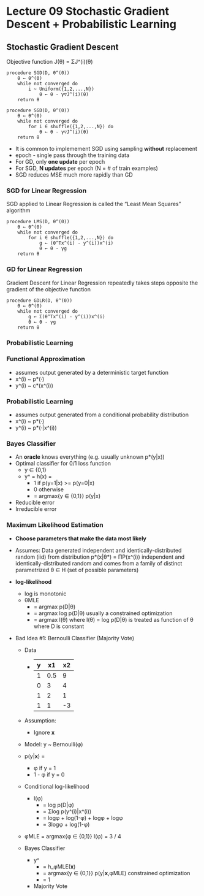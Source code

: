 # **Lecture** 09 Stochastic Gradient Descent + Probabilistic Learning

## Stochastic Gradient Descent

Objective function J(θ) = ΣJ^(i)(θ)

```text
procedure SGD(D, θ^(0))
    θ ← θ^(0)
    while not converged do
        i ~ Uniform({1,2,...,N})
            θ ← θ - γ▽J^(i)(θ)
    return θ
```



```text
procedure SGD(D, θ^(0))
    θ ← θ^(0)
    while not converged do
        for i ∈ shuffle({1,2,...,N}) do
            θ ← θ - γ▽J^(i)(θ)
    return θ
```

* It is common to implemement SGD using sampling **without** replacement
* epoch - single pass through the training data
* For GD, only **one update** per epoch
* For SGD, **N updates** per epoch (N = # of train examples)
* SGD reduces MSE much more rapidly than GD

### SGD for Linear Regression

SGD applied to Linear Regression is called the “Least Mean Squares” algorithm

```text
procedure LMS(D, θ^(0))
    θ ← θ^(0)
    while not converged do
        for i ∈ shuffle({1,2,...,N}) do
            g ← (θ^Tx^(i) - y^(i))x^(i)
            θ ← θ - γg
    return θ
```

### GD for Linear Regression

Gradient Descent for Linear Regression repeatedly takes steps opposite the gradient of the objective function

```text
procedure GDLR(D, θ^(0))
    θ ← θ^(0)
    while not converged do
        g ← Σ(θ^Tx^(i) - y^(i))x^(i)
        θ ← θ - γg
    return θ
```

### Probabilistic Learning

### Functional Approximation

* assumes output generated by a deterministic target function
* x^(i) ~ p*(·)
* y^(i) ~ c*(x^(i))

### Probabilistic Learning

* assumes output generated from a conditional probability distribution
* x^(i) ~ p*(·)
* y^(i) ~ p*(·|x^(i))

### Bayes Classifier

* An **oracle** knows everything (e.g. usually unknown p*(y|x))
* Optimal classifier for 0/1 loss function
  * y ∈ {0,1}
  * y^ = h(x) =
    * 1 if p(y=1|x) >= p(y=0|x)
    * 0 otherwise
    * = argmax{y ∈ {0,1}} p(y|x)
* Reducible error
* Irreducible error

### Maximum Likelihood Estimation

* **Choose parameters that make the data most likely**

* Assumes: Data generated independent and identically-distributed random (iid) from distribution p*(x|θ\*) = ΠP(x^(i)) independent and identically-distributed random and comes from a family of distinct parametrized θ ∈ H (set of possible parameters)

* **log-likelihood**

  * log is monotonic
  * θMLE
    * = argmax p(D|θ)
    * = argmax log p(D|θ) usually a constrained optimization
    * = argmax l(θ) where l(θ) = log p(D|θ) is treated as function of θ where D is constant

* Bad Idea #1: Bernoulli Classifier (Majority Vote)
  * Data
    
    * | y    | x1   | x2   |
      | ---- | ---- | ---- |
      | 1    | 0.5  | 9    |
      | 0    | 3    | 4    |
      | 1    | 2    | 1    |
      | 1    | 1    | -3   |
    
  * Assumption:
  
    * Ignore **x**
  
  * Model: y ~ Bernoulli(φ)
  
  * p(y|**x**) =
    * φ if y = 1
    * 1 - φ if y = 0
    
  * Conditional log-likelihood
    
    * l(φ)
      * = log p(D|φ)
      * = Σlog p(y^(i)|x^(i))
      * = logφ + log(1-φ) + logφ + logφ
      * = 3logφ + log(1-φ)
    
  * φMLE = argmax{φ ∈ {0,1}} l(φ) = 3 / 4
  
  * Bayes Classifier
    * y^
      * = h\_φMLE(**x**)
      * = argmax{y ∈ {0,1}} p(y|**x**,φMLE) constrained optimization
      * = 1
    * Majority Vote